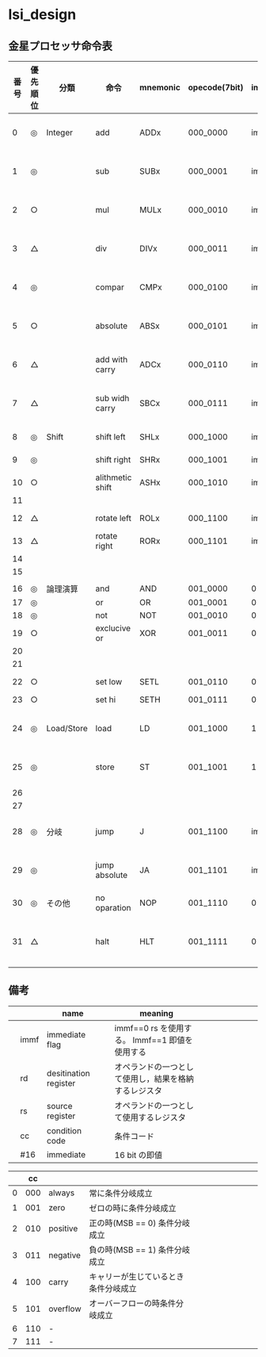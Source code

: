 # lsi_design

## 金星プロセッサ命令表
|番号|優先順位|分類|命令|mnemonic|opecode(7bit)|immf(1bit)|rd(4bit)|rs(4bit)|imm(16bit)|operation|備考|
|---|---|---|---|---|---|---|---|---|---|---|---|
|0|◎|Integer|add|ADDx|000_0000|immf|rd|rs|#16|rd = rd + (rs \| #16)|即値は符号拡張する|
|1|◎||sub|SUBx|000_0001|immf|rd|rs|#16|rd = rd - (rs \| #16)|即値は符号拡張する|
|2|○||mul|MULx|000_0010|immf|rd|rs|#16|rd = rd mul (rs \| #16)|即値は符号拡張する|
|3|△||div|DIVx|000_0011|immf|rd|rs|#16|rd = rd div (rs \| #16)|即値は符号拡張する|
|4|◎||compar|CMPx|000_0100|immf|rd|rs|#16|rd - (rs \| #16)|"即値は符号拡張する| rd は変化しない"|
|5|○||absolute|ABSx|000_0101|immf|rd|rs|#16|rd = abs(rs \| #16)|即値は符号拡張する|
|6|△||add with carry|ADCx|000_0110|immf|rd|rs|#16|rd = rd + (rs \| #16) + carry|即値は符号拡張する|
|7|△||sub widh carry|SBCx|000_0111|immf|rd|rs|#16|rd = rd - (rs \| #16) - carry|即値は符号拡張する|
|||||||||||||
|8|◎|Shift|shift left|SHLx|000_1000|immf|rd|rs|#16|rd = rd << (rs \| #16)|"rs| #16 共有効なのは下位5bit| 即値は符号無し"|
|9|◎||shift right|SHRx|000_1001|immf|rd|rs|#16|rd = rd >> (rs \| #16)|"rs| #16 共有効なのは下位5bit| 即値は符号無し"|
|10|○||alithmetic shift|ASHx|000_1010|immf|rd|rs|#16|rd = rd >>> (rs \| #16)|"rs| #16 共有効なのは下位5bit| 即値は符号無し"|
|11||||||||||||
|12|△||rotate left|ROLx|000_1100|immf|rd|rs|#16|"rd = rotate_left(rd| (rs \| #16))"|"rs| #16 共有効なのは下位5bit| 即値は符号無し"|
|13|△||rotate right|RORx|000_1101|immf|rd|rs|#16|"rd = rotate_right(rd| (rs \| #16))"|"rs| #16 共有効なのは下位5bit| 即値は符号無し"|
|14||||||||||||
|15||||||||||||
|||||||||||||
|16|◎|論理演算|and|AND|001_0000|0|rd|rs|-|rd = rd AND rs||
|17|◎||or|OR|001_0001|0|rd|rs|-|rd = rd OR rs||
|18|◎||not|NOT|001_0010|0|rd|rs|-|rd = NOT rs||
|19|○||exclucive or|XOR|001_0011|0|rd|rs|-|rd = XOR rs||
|20||||||||||||
|21||||||||||||
|22|○||set low|SETL|001_0110|0|rd|-|#16|"rd = {rd[31:16]| #16}"||
|23|○||set hi|SETH|001_0111|0|rd|-|#16|"rd = {#16| rd[15:0]}"||
|||||||||||||
|24|◎|Load/Store|load|LD|001_1000|1|rd|rs|#16|rd = [rs + #16]|即値は符号付きとする|
|25|◎||store|ST|001_1001|1|rs|rd|#16|[rd + #16}] = rs|即値は符号付きとする|
|26||||||||||||
|27||||||||||||
|28|◎|分岐|jump|J|001_1100|immf|cc|rs|#16|if (cc) PC = PC + (rs \| #16)|即値は符号付きとする|
|29|◎||jump absolute|JA|001_1101|immf|cc|rs|#16|if (cc) PC = (rs \| #16)|即値は符号付きとする|
|30|◎|その他|no oparation|NOP|001_1110|0|-|-|-||何もしない|
|31|△||halt|HLT|001_1111|0|-|-|-||パイプラインの動作を止める|

## 備考
|||name||meaning||||||||
|---|---|---|---|---|---|---|---|---|---|---|---|
||immf|immediate flag||immf==0 rs を使用する。 Immf==1 即値を使用する||||||||
||rd|desitination register||オペランドの一つとして使用し，結果を格納するレジスタ||||||||
||rs|source register||オペランドの一つとして使用するレジスタ||||||||
||cc|condition code||条件コード||||||||
||#16|immediate||16 bit の即値||||||||

||cc|||||||||||
|---|---|---|---|---|---|---|---|---|---|---|---|
|0|000|always|常に条件分岐成立|||||||||
|1|001|zero|ゼロの時に条件分岐成立|||||||||
|2|010|positive|正の時(MSB == 0) 条件分岐成立|||||||||
|3|011|negative|負の時(MSB == 1) 条件分岐成立|||||||||
|4|100|carry|キャリーが生じているとき条件分岐成立|||||||||
|5|101|overflow|オーバーフローの時条件分岐成立|||||||||
|6|110|-||||||||||
|7|111|-||||||||||